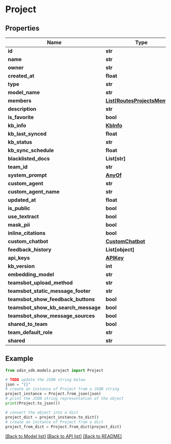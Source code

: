 # Project


## Properties

Name | Type | Description | Notes
------------ | ------------- | ------------- | -------------
**id** | **str** |  | 
**name** | **str** |  | 
**owner** | **str** |  | [optional] 
**created_at** | **float** |  | [optional] 
**type** | **str** |  | [optional] 
**model_name** | **str** |  | [optional] 
**members** | [**List[RoutesProjectsMember]**](RoutesProjectsMember.md) |  | 
**description** | **str** |  | [optional] 
**is_favorite** | **bool** |  | [optional] 
**kb_info** | [**KbInfo**](KbInfo.md) |  | [optional] 
**kb_last_synced** | **float** |  | [optional] 
**kb_status** | **str** |  | [optional] 
**kb_sync_schedule** | **float** |  | [optional] 
**blacklisted_docs** | **List[str]** |  | [optional] 
**team_id** | **str** |  | [optional] 
**system_prompt** | [**AnyOf**](AnyOf.md) |  | [optional] 
**custom_agent** | **str** |  | [optional] 
**custom_agent_name** | **str** |  | [optional] 
**updated_at** | **float** |  | [optional] 
**is_public** | **bool** |  | [optional] 
**use_textract** | **bool** |  | [optional] 
**mask_pii** | **bool** |  | [optional] 
**inline_citations** | **bool** |  | [optional] 
**custom_chatbot** | [**CustomChatbot**](CustomChatbot.md) |  | [optional] 
**feedback_history** | **List[object]** |  | [optional] 
**api_keys** | [**APIKey**](APIKey.md) |  | [optional] 
**kb_version** | **int** |  | [optional] 
**embedding_model** | **str** |  | [optional] 
**teamsbot_upload_method** | **str** |  | [optional] 
**teamsbot_static_message_footer** | **str** |  | [optional] 
**teamsbot_show_feedback_buttons** | **bool** |  | [optional] 
**teamsbot_show_kb_search_message** | **bool** |  | [optional] 
**teamsbot_show_message_sources** | **bool** |  | [optional] 
**shared_to_team** | **bool** |  | [optional] 
**team_default_role** | **str** |  | [optional] 
**shared** | **str** |  | [optional] 

## Example

```python
from odin_sdk.models.project import Project

# TODO update the JSON string below
json = "{}"
# create an instance of Project from a JSON string
project_instance = Project.from_json(json)
# print the JSON string representation of the object
print(Project.to_json())

# convert the object into a dict
project_dict = project_instance.to_dict()
# create an instance of Project from a dict
project_from_dict = Project.from_dict(project_dict)
```
[[Back to Model list]](../README.md#documentation-for-models) [[Back to API list]](../README.md#documentation-for-api-endpoints) [[Back to README]](../README.md)


